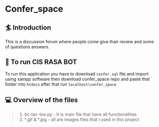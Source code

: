# Confer_space
## 🏄 Introduction
This is a discussion forum where people come give thair review and some of questions answers.
	
## 🤖 To run CIS RASA BOT
To run this application you have to download `confer.sql` file and import using xampp software
then download confer_space repo and paste that folder into `htdocs`
after that run `localhost\confer_space`
	
## 💻 Overview of the files

> 1.  tic-tac-toe.py - It is main file that have all functionalities 
> 2.  *.gif & *.jpg - all are images files that i used in this project 


